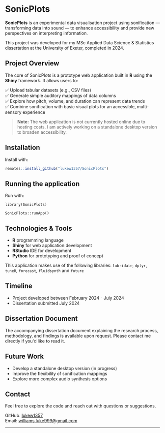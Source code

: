 # SonicPlots

**SonicPlots** is an experimental data visualisation project using sonification — transforming data into sound — to enhance accessibility and provide new perspectives on interpreting information.

This project was developed for my MSc Applied Data Science & Statistics dissertation at the University of Exeter, completed in 2024.

## Project Overview

The core of SonicPlots is a prototype web application built in **R** using the **Shiny** framework. It allows users to:

✅ Upload tabular datasets (e.g., CSV files)  
✅ Generate simple auditory mappings of data columns  
✅ Explore how pitch, volume, and duration can represent data trends  
✅ Combine sonification with basic visual plots for an accessible, multi-sensory experience  

> **Note:** The web application is not currently hosted online due to hosting costs. I am actively working on a standalone desktop version to broaden accessibility.

## Installation

Install with:
``` r
remotes::install_github("lukew1357/SonicPlots")
```

## Running the application

Run with:
```{r}
library(SonicPlots)

SonicPlots::runApp()
```

## Technologies & Tools

- **R** programming language
- **Shiny** for web application development
- **RStudio** IDE for development
- **Python** for prototyping and proof of concept

This application makes use of the following libraries: `lubridate`, `dplyr`, `tuneR`, `forecast`, `fluidsynth` and `future`

## Timeline

- Project developed between February 2024 - July 2024  
- Dissertation submitted July 2024  

## Dissertation Document

The accompanying dissertation document explaining the research process, methodology, and findings is available upon request. Please contact me directly if you'd like to read it.

## Future Work

- Develop a standalone desktop version (in progress)  
- Improve the flexibility of sonification mappings  
- Explore more complex audio synthesis options  

## Contact

Feel free to explore the code and reach out with questions or suggestions.

GitHub: [lukew1357](https://github.com/lukew1357)  
Email: williams.luke999@gmail.com

---

